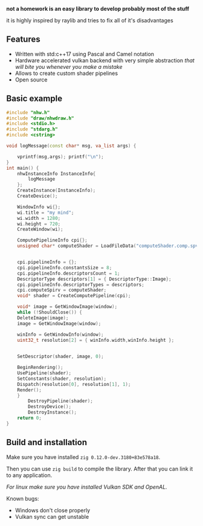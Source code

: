 
**not a homework is an easy library to develop probably most of the stuff**

it is highly inspired by raylib and tries to fix all of it's disadvantages


Features
--------

 - Written with std:c++17 using Pascal and Camel notation
 - Hardware accelerated vulkan backend with very simple abstraction *that will bite you whenever you make a mistake*
 - Allows to create custom shader pipelines
 - Open source


Basic example
--------------

```cpp
#include "nhw.h"
#include "draw/nhwdraw.h"
#include <stdio.h>
#include "stdarg.h"
#include <cstring>

void logMessage(const char* msg, va_list args) {

	vprintf(msg,args); printf("\n");
}
int main() {
	nhwInstanceInfo InstanceInfo{
		logMessage
	};
	CreateInstance(InstanceInfo);
	CreateDevice();

	WindowInfo wi{};
	wi.title = "my mind";
	wi.width = 1280;
	wi.height = 720;
	CreateWindow(wi);

	ComputePipelineInfo cpi{};
	unsigned char* computeShader = LoadFileData("computeShader.comp.spv", &cpi.computeSpirvSize);


	cpi.pipelineInfo = {};
	cpi.pipelineInfo.constantsSize = 8;
	cpi.pipelineInfo.descriptorsCount = 1;
	DescriptorType descriptors[1] = { DescriptorType::Image};
	cpi.pipelineInfo.descriptorTypes = descriptors;
	cpi.computeSpirv = computeShader;
	void* shader = CreateComputePipeline(cpi);

	void* image = GetWindowImage(window);
	while (!ShouldClose()) {
	DeleteImage(image);
	image = GetWindowImage(window);

	winInfo = GetWindowInfo(window);
	uint32_t resolution[2] = { winInfo.width,winInfo.height };
    

	SetDescriptor(shader, image, 0);

	BeginRendering();
	UsePipeline(shader);
	SetConstants(shader, resolution);
	Dispatch(resolution[0], resolution[1], 1);
	Render();
	}
		DestroyPipeline(shader);
		DestroyDevice();
		DestroyInstance();
  	return 0;
}

```

Build and installation
----------------------

Make sure you have installed `zig 0.12.0-dev.3180+83e578a18`. 

Then you can use `zig build` to compile the library. After that you can link it to any application.

*For linux make sure you have installed Vulkan SDK and OpenAL.*

Known bugs:

- Windows don't close properly
- Vulkan sync can get unstable
